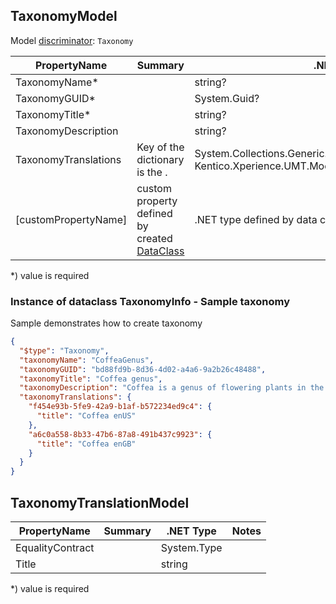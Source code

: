 <!-- generated file with tool "Kentico.Xperience.UMT.DocUtils" - edited through template "UmtModel.cshtml" -->
## TaxonomyModel
Model [discriminator](../UmtModel.md#discriminator): `Taxonomy`

|PropertyName|Summary|.NET Type|Notes|
|---|---|---|---|
|TaxonomyName\*||string?||
|TaxonomyGUID\*||System.Guid?|[UniqueId](../UmtModel.md#UniqueId)|
|TaxonomyTitle\*||string?||
|TaxonomyDescription||string?||
|TaxonomyTranslations|Key of the dictionary is the .|System.Collections.Generic.Dictionary<System.Guid, Kentico.Xperience.UMT.Model.TaxonomyTranslationModel>?||
|[customPropertyName]|custom property defined by created [DataClass](./DataClassModel.md)|.NET type defined by data class field||

<p>*) value is required</p>


### Instance of dataclass TaxonomyInfo - Sample taxonomy
Sample demonstrates how to create taxonomy
```json
{
  "$type": "Taxonomy",
  "taxonomyName": "CoffeaGenus",
  "taxonomyGUID": "bd88fd9b-8d36-4d02-a4a6-9a2b26c48488",
  "taxonomyTitle": "Coffea genus",
  "taxonomyDescription": "Coffea is a genus of flowering plants in the family Rubiaceae",
  "taxonomyTranslations": {
    "f454e93b-5fe9-42a9-b1af-b572234ed9c4": {
      "title": "Coffea enUS"
    },
    "a6c0a558-8b33-47b6-87a8-491b437c9923": {
      "title": "Coffea enGB"
    }
  }
}
```
## TaxonomyTranslationModel

|PropertyName|Summary|.NET Type|Notes|
|---|---|---|---|
|EqualityContract||System.Type||
|Title||string||

<p>*) value is required</p>

